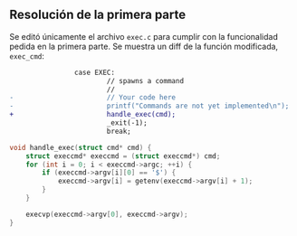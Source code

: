 ## Resolución de la primera parte

Se editó únicamente el archivo `exec.c` para cumplir con la funcionalidad pedida en la primera parte.
Se muestra un diff de la función modificada, `exec_cmd`:
```diff
                case EXEC:
                        // spawns a command
                        //
-                       // Your code here
-                       printf("Commands are not yet implemented\n");
+                       handle_exec(cmd);
                        _exit(-1);
                        break;
```

```C
void handle_exec(struct cmd* cmd) {
    struct execcmd* execcmd = (struct execcmd*) cmd;
    for (int i = 0; i < execcmd->argc; ++i) {
        if (execcmd->argv[i][0] == '$') {
            execcmd->argv[i] = getenv(execcmd->argv[i] + 1);
        }
    }

    execvp(execcmd->argv[0], execcmd->argv);
}
```